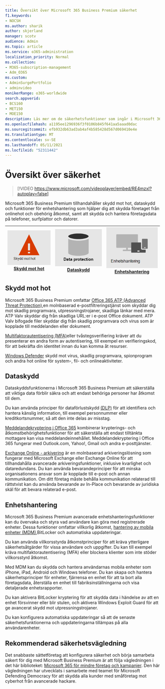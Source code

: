 ```yaml
---
title: Översikt över Microsoft 365 Business Premium säkerhet
f1.keywords:
- NOCSH
ms.author: sharik
author: skjerland
manager: scotv
audience: Admin
ms.topic: article
ms.service: o365-administration
localization_priority: Normal
ms.collection:
- M365-subscription-management
- Adm_O365
ms.custom:
- AdminSurgePortfolio
- adminvideo
monikerRange: o365-worldwide
search.appverid:
- BCS160
- MET150
- MOE150
description: Läs mer om de säkerhetsfunktioner som ingår i Microsoft 365 för företag.
ms.openlocfilehash: a1195ee1296936f3f0106b845f641aa5aaad0dac
ms.sourcegitcommit: efb932db63ad3ab4af4b585428d567d069410e4e
ms.translationtype: MT
ms.contentlocale: sv-SE
ms.lasthandoff: 05/11/2021
ms.locfileid: "52311442"
---
```

# <a name="overview-of-security"></a>Översikt över säkerhet

> [!VIDEO https://www.microsoft.com/videoplayer/embed/RE4mzxI?autoplay=false]

Microsoft 365 Business Premium tillhandahåller skydd mot hot, dataskydd och funktioner för enhetshantering som hjälper dig att skydda företaget från onlinehot och obehörig åtkomst, samt att skydda och hantera företagsdata på telefoner, surfplattor och datorer.

|![Skydd mot hot](../media/m365-business-security-threat-protection.png)<br/>[Skydd mot hot](#threat-protection)|![Samarbeta med en klient](../media/m365-business-security-data-protection.png) <br/>[Dataskydd](#data-protection) | ![Enhetshantering](../media/m365-business-security-device-management.png) <br/>[Enhetshantering](#device-management) |
|--|--|--|

## <a name="threat-protection"></a>Skydd mot hot

Microsoft 365 Business Premium omfattar [Office 365 ATP (Advanced Threat Protection),](safe-links.md)en molnbaserad e-postfiltreringstjänst som skyddar dig mot skadlig programvara, utpressningstrojaner, skadliga länkar med mera. ATP Valv skyddar dig från skadliga URL:er i e-post Office dokument. ATP Valv bifogade filer skyddar dig från skadlig programvara och virus som är kopplade till meddelanden eller dokument.

[Multifaktorautentisering (MFA)](turn-on-mfa.md)eller tvåstegsverifiering kräver att du presenterar en andra form av autentisering, till exempel en verifieringskod, för att bekräfta din identitet innan du kan komma åt resurser.  

[Windows Defender](https://docs.microsoft.com/windows/security/threat-protection/overview-of-threat-mitigations-in-windows-10) skydd mot virus, skadlig programvara, spionprogram och andra hot online för system-, fil- och onlineaktiviteter.

## <a name="data-protection"></a>Dataskydd

Dataskyddsfunktionerna i Microsoft 365 Business Premium att säkerställa att viktiga data förblir säkra och att endast behöriga personer har åtkomst till dem.

Du kan använda principer för dataförlustskydd [(DLP)](set-up-dlp.md) för att identifiera och hantera känslig information, till exempel personnummer eller kreditkortsnummer, så att den inte delas av misstag. 

[Meddelandekryptering i Office 365](https://docs.microsoft.com/microsoft-365/compliance/ome) kombinerar krypterings- och åtkomstbehörighetsfunktioner för att säkerställa att endast tilltänkta mottagare kan visa meddelandeinnehållet. Meddelandekryptering i Office 365 fungerar med Outlook.com, Yahoo!, Gmail och andra e-posttjänster.

[Exchange Online - arkivering](https://docs.microsoft.com/office365/servicedescriptions/exchange-online-archiving-service-description/exchange-online-archiving-service-description) är en molnbaserad arkiveringslösning som fungerar med Microsoft Exchange eller Exchange Online för att tillhandahålla avancerade arkiveringsfunktioner, inklusive kvarlighet och dataredundans. Du kan använda bevarandeprinciper för att minska organisationens ansvar som är kopplade till e-post och annan kommunikation. Om ditt företag måste behålla kommunikation relaterad till rättstvist kan du använda bevarande av In-Place och bevarande av juridiska skäl för att bevara relaterad e-post.

## <a name="device-management"></a>Enhetshantering

Microsoft 365 Business Premium avancerade enhetshanteringsfunktioner kan du övervaka och styra vad användare kan göra med registrerade enheter. Dessa funktioner omfattar villkorlig åtkomst, [hantering av mobila enheter (MDM),](https://docs.microsoft.com/microsoft-365/admin/basic-mobility-security/manage-enrolled-devices)BitLocker och automatiska uppdateringar.

Du kan använda villkorsstyrda åtkomstprinciper för att kräva ytterligare säkerhetsåtgärder för vissa användare och uppgifter. Du kan till exempel kräva multifaktorautentisering (MFA) eller blockera klienter som inte stöder villkorsstyrd åtkomst.

Med MDM kan du skydda och hantera användarnas mobila enheter som iPhone, iPad, Android och Windows telefoner. Du kan skapa och hantera säkerhetsprinciper för enheter, fjärrensa en enhet för att ta bort alla företagsdata, återställa en enhet till fabriksinställningarna och visa detaljerade enhetsrapporter. 

Du kan aktivera BitLocker kryptering för att skydda data i händelse av att en enhet försvinner eller blir stulen, och aktivera Windows Exploit Guard för att ge avancerat skydd mot utpressningstrojaner.

Du kan konfigurera automatiska uppdateringar så att de senaste säkerhetsfunktionerna och uppdateringarna tillämpas på alla användarenheter. 

## <a name="recommended-security-guidance"></a>Rekommenderad säkerhetsvägledning

Det snabbaste sättetföretag att konfigurera säkerhet och börja samarbeta säkert för dig med Microsoft Business Premium är att följa vägledningen i det här biblioteket: [Microsoft 365 för mindre företag och kampanjer](../campaigns/index.md). Den här vägledningen har utvecklats i samarbete med teamet för Microsoft Defending Democracy för att skydda alla kunder med småföretag mot cyberhot från avancerade hackare.